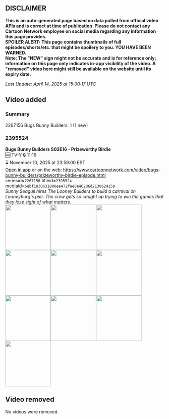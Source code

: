## DISCLAIMER
**This is an auto-generated page based on data pulled from official video APIs and is correct at time of publication. Please do not contact any Cartoon Network employee on social media regarding any information this page provides.**  
**SPOILER ALERT: This page contains thumbnails of full episodes/shorts/etc. that might be spoilery to you. YOU HAVE BEEN WARNED.**  
**Note: The "NEW" sign might not be accurate and is for reference only; information on this page only indicates in-app visibility of the video. A "removed" video here might still be available on the website until its expiry date.**  

_Last Update: April 14, 2025 at 15:00:17 UTC_
## Video added
### Summary
2267156 Bugs Bunny Builders: 1 (1 new)  
### 2395524
**Bugs Bunny Builders S02E16 - Prizeworthy Birdie**  
🆕 TV-Y 🔒 11:16  
⌛ November 10, 2025 at 23:59:00 EST  
[Open in app](https://cnvideo.sercomkc.org/redirector.html?type=cnapp&seriesid=1000000000093702&titleid=2395524&mediaid=5ebf1830631800ee472fee8e46206d2130624150) or on the web: https://www.cartoonnetwork.com/video/bugs-bunny-builders/prizeworthy-birdie-episode.html  
seriesid=`2267156` titleid=`2395524` mediaid=`5ebf1830631800ee472fee8e46206d2130624150`  
_Sunny Seagull hires The Looney Builders to build a carnival on Looneyburg's pier. The crew gets so caught up trying to win the games that they lose sight of what matters._  
<a href="https://s3.amazonaws.com/cartoonorchestrator/2395524_001_1280x720.jpg"><img src="https://s3.amazonaws.com/cartoonorchestrator/2395524_001_640x360.jpg" height="144px" /></a><a href="https://s3.amazonaws.com/cartoonorchestrator/2395524_002_1280x720.jpg"><img src="https://s3.amazonaws.com/cartoonorchestrator/2395524_002_640x360.jpg" height="144px" /></a><a href="https://s3.amazonaws.com/cartoonorchestrator/2395524_003_1280x720.jpg"><img src="https://s3.amazonaws.com/cartoonorchestrator/2395524_003_640x360.jpg" height="144px" /></a><a href="https://s3.amazonaws.com/cartoonorchestrator/2395524_004_1280x720.jpg"><img src="https://s3.amazonaws.com/cartoonorchestrator/2395524_004_640x360.jpg" height="144px" /></a><a href="https://s3.amazonaws.com/cartoonorchestrator/2395524_005_1280x720.jpg"><img src="https://s3.amazonaws.com/cartoonorchestrator/2395524_005_640x360.jpg" height="144px" /></a><a href="https://s3.amazonaws.com/cartoonorchestrator/2395524_006_1280x720.jpg"><img src="https://s3.amazonaws.com/cartoonorchestrator/2395524_006_640x360.jpg" height="144px" /></a><a href="https://s3.amazonaws.com/cartoonorchestrator/2395524_007_1280x720.jpg"><img src="https://s3.amazonaws.com/cartoonorchestrator/2395524_007_640x360.jpg" height="144px" /></a><a href="https://s3.amazonaws.com/cartoonorchestrator/2395524_008_1280x720.jpg"><img src="https://s3.amazonaws.com/cartoonorchestrator/2395524_008_640x360.jpg" height="144px" /></a><a href="https://s3.amazonaws.com/cartoonorchestrator/2395524_009_1280x720.jpg"><img src="https://s3.amazonaws.com/cartoonorchestrator/2395524_009_640x360.jpg" height="144px" /></a><a href="https://s3.amazonaws.com/cartoonorchestrator/2395524_010_1280x720.jpg"><img src="https://s3.amazonaws.com/cartoonorchestrator/2395524_010_640x360.jpg" height="144px" /></a>
## Video removed
No videos were removed.  
